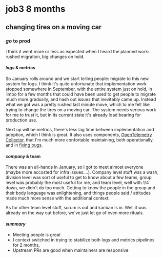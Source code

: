 # job3 8 months

## changing tires on a moving car

### _go_ to prod

I think it went more or less as expected when I heard the planned work:
rushed migration,
big changes on hold.

#### _logs_ & metrics

So January rolls around and we start telling people:
migrate to this new system for logs.
I think it's quite unfortunate that implementation work stopped somewhere in September,
with the entire system just on hold,
in limbo for a few months that could have been used to get people to migrate much more gradually,
and hash out issues that inevitably came up.
Instead what we got was a pretty rushed last minute move,
which to me felt like trying to change the tires on a moving car.
The system needs serious work for me to trust it,
but in its current state it's already load bearing for production use.

Next up will be metrics,
there's less lag time between implementation and adoption,
which I think is great.
It also uses components, [OpenTelemetry Collector],
that I'm much more confortable maintaining,
both operationally, and in [fixing bugs].

#### _company_ & team

There was an all-hands in January,
so I got to meet almost everyone
(maybe more accosted for infra issues....).
Company level stuff was a wash,
division level was sort of useful to get to know about a few teams,
group level was probably the most useful for me,
and team level, well with 1/4 down, we didn't do too much.
Getting to know the people in the group and their body language was enlightening,
and things people said / attitudes made much more sense with the additional context.

As for other team level stuff,
scrum is out and kanban is in.
Well it was already on the way out before,
we've just let go of even more rituals.

#### _summary_

- Meeting people is great
- I context switched in trying to stabilize both logs and metrics pipelines for 2 months,
- Upstream PRs are good when maintainers are responsive

[OpenTelemetry Collector]: https://opentelemetry.io/docs/collector/
[fixing bugs]: https://github.com/open-telemetry/opentelemetry-collector-contrib/pulls?q=is%3Apr+author%3Aseankhliao
